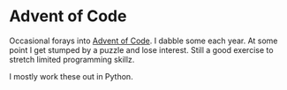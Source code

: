 # Advent of Code

Occasional forays into [Advent of Code](https://adventofcode.com). I dabble some each year. At some point I get stumped by a puzzle and lose interest. Still a good exercise to stretch limited programming skillz.

I mostly work these out in Python.
